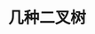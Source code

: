 ---
layout: second_template
title: 几种二叉树
category: data_structure
tagline: "Supporting tagline"
tags : [data_structure]
permalink: binary_tree
---